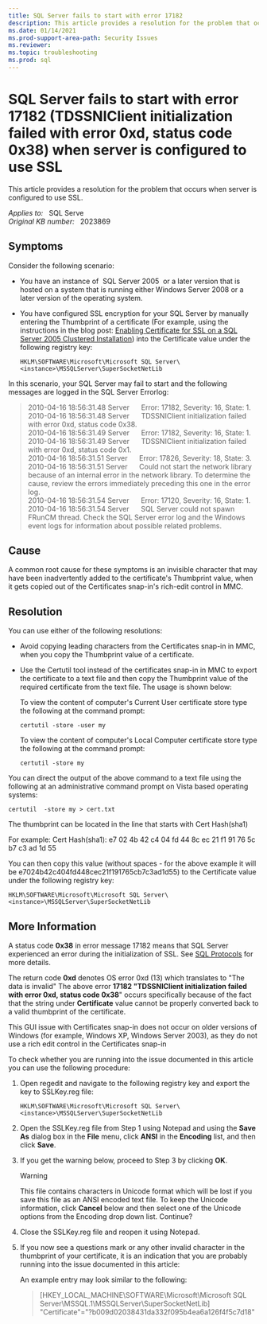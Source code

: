 ```yaml
---
title: SQL Server fails to start with error 17182 
description: This article provides a resolution for the problem that occurs when server is configured to use SSL.
ms.date: 01/14/2021
ms.prod-support-area-path: Security Issues
ms.reviewer: 
ms.topic: troubleshooting
ms.prod: sql 
---
```

# SQL Server fails to start with error 17182 (TDSSNIClient initialization failed with error 0xd, status code 0x38) when server is configured to use SSL

This article provides a resolution for the problem that occurs when server is configured to use SSL.

_Applies to:_ &nbsp; SQL Serve  
_Original KB number:_ &nbsp; 2023869

## Symptoms

Consider the following scenario:

- You have an instance of  SQL Server 2005  or a later version that is hosted on a system that is running either Windows Server 2008 or a later version of the operating system.

- You have configured SSL encryption for your SQL Server by manually entering the Thumbprint of a certificate (For example, using the instructions in the blog post: [Enabling Certificate for SSL on a SQL Server 2005 Clustered Installation](http://blogs.msdn.com/b/jorgepc/archive/2008/02/19/enabling-certificates-for-ssl-connection-on-sql-server-2005-clustered-installation.aspx)) into the Certificate value under the following registry key:

  `HKLM\SOFTWARE\Microsoft\Microsoft SQL Server\<instance>\MSSQLServer\SuperSocketNetLib`

In this scenario, your SQL Server may fail to start and the following messages are logged in the SQL Server Errorlog:

> 2010-04-16 18:56:31.48 Server      Error: 17182, Severity: 16, State: 1.  
2010-04-16 18:56:31.48 Server      TDSSNIClient initialization failed with error 0xd, status code 0x38.  
2010-04-16 18:56:31.49 Server      Error: 17182, Severity: 16, State: 1.
2010-04-16 18:56:31.49 Server      TDSSNIClient initialization failed with error 0xd, status code 0x1.  
2010-04-16 18:56:31.51 Server      Error: 17826, Severity: 18, State: 3.  
2010-04-16 18:56:31.51 Server      Could not start the network library because of an internal error in the network library. To determine the cause, review the errors immediately preceding this one in the error log.  
2010-04-16 18:56:31.54 Server      Error: 17120, Severity: 16, State: 1.  
2010-04-16 18:56:31.54 Server      SQL Server could not spawn FRunCM thread. Check the SQL Server error log and the Windows event logs for information about possible related problems.  

## Cause

A common root cause for these symptoms is an invisible character that may have been inadvertently added to the certificate's Thumbprint value, when it gets copied out of the Certificates snap-in's rich-edit control in MMC.

## Resolution

You can use either of the following resolutions:

- Avoid copying leading characters from the Certificates snap-in in MMC, when you copy the Thumbprint value of a certificate.
- Use the Certutil tool instead of the certificates snap-in in MMC to export the certificate to a text file and then copy the Thumbprint value of the required certificate from the text file. The usage is shown below:

    To view the content of computer's Current User certificate store type the following at the command prompt:

    `certutil -store -user my`

    To view the content of computer's Local Computer certificate store type the following at the command prompt:

    `certutil -store my`

You can direct the output of the above command to a text file using the following at an administrative command prompt on Vista based operating systems:

`certutil  -store my > cert.txt`

The thumbprint can be located in the line that starts with Cert Hash(sha1)

For example: Cert Hash(sha1): e7 02 4b 42 c4 04 fd 44 8c ec 21 f1 91 76 5c b7 c3 ad 1d 55

You can then copy this value (without spaces - for the above example it will be e7024b42c404fd448cec21f191765cb7c3ad1d55) to the Certificate value under the following registry key:

`HKLM\SOFTWARE\Microsoft\Microsoft SQL Server\<instance>\MSSQLServer\SuperSocketNetLib`

## More Information

A status code **0x38** in error message 17182 means that SQL Server experienced an error during the initialization of SSL. See [SQL Protocols](/archive/blogs/sql_protocols/) for more details.  

The return code **0xd** denotes OS error 0xd (13) which translates to "The data is invalid"
The above error **17182 "TDSSNIClient initialization failed with error 0xd, status code 0x38**" occurs specifically because of the fact that the string under **Certificate** value cannot be properly converted back to a valid thumbprint of the certificate.

This GUI issue with Certificates snap-in does not occur on older versions of Windows (for example, Windows XP, Windows Server 2003), as they do not use a rich edit control in the Certificates snap-in

To check whether you are running into the issue documented in this article you can use the following procedure:

1. Open regedit and navigate to the following registry key and export the key to SSLKey.reg file:

    `HKLM\SOFTWARE\Microsoft\Microsoft SQL Server\<instance>\MSSQLServer\SuperSocketNetLib`

1. Open the SSLKey.reg file from Step 1 using Notepad and using the **Save As** dialog box in the **File** menu, click **ANSI** in the **Encoding** list, and then click **Save**.

1. If you get the warning below, proceed to Step 3 by clicking **OK**.

   > [!WARNING]
   > This file contains characters in Unicode format which will be lost if you save this file as an ANSI encoded text file. To keep the Unicode information, click **Cancel** below and then select one of the Unicode options from the Encoding drop down list. Continue?

1. Close the SSLKey.reg file and reopen it using Notepad.

1. If you now see a questions mark or any other invalid character in the thumbprint of your certificate, it is an indication that you are probably running into the issue documented in this article:

   An example entry may look similar to the following:

   > [HKEY_LOCAL_MACHINE\SOFTWARE\Microsoft\Microsoft SQL Server\MSSQL.1\MSSQLServer\SuperSocketNetLib]  
   "Certificate"="?b009d02038431da332f095b4ea6a126f4f5c7d18"
